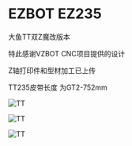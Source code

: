 # EZBOT EZ235

大鱼TT双Z魔改版本

特此感谢VZBOT CNC项目提供的设计

Z轴打印件和型材加工已上传

TT235皮带长度 为GT2-752mm


![TT](https://github.com/thunder439/dayu-TT-ZZ/blob/main/photo/12.png)

![TT](https://github.com/thunder439/dayu-TT-ZZ/blob/main/photo/13.png)

![TT](https://github.com/thunder439/dayu-TT-ZZ/blob/main/photo/11.png)
